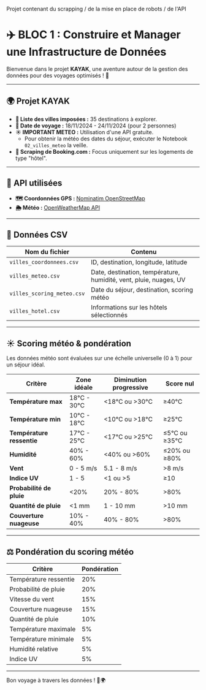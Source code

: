 Projet contenant du scrapping / de la mise en place de robots / de l'API 

# ✈️ BLOC 1 : Construire et Manager une Infrastructure de Données

Bienvenue dans le projet **KAYAK**, une aventure autour de la gestion des données pour des voyages optimisés ! 🚀

---

## 🌍 Projet KAYAK

- **🌆 Liste des villes imposées :** 35 destinations à explorer.
- **📅 Date de voyage :** 18/11/2024 - 24/11/2024 (pour 2 personnes)
- **☀️ IMPORTANT METEO :** Utilisation d'une API gratuite.
  - Pour obtenir la météo des dates du séjour, exécuter le Notebook `02_villes_meteo` la veille.  
- **🏨 Scraping de Booking.com :** Focus uniquement sur les logements de type "hôtel".

---

## 🔗 API utilisées

- **🗺️ Coordonnées GPS :** [Nominatim OpenStreetMap](https://nominatim.openstreetmap.org/search)
- **🌦️ Météo :** [OpenWeatherMap API](https://api.openweathermap.org/data/3.0/onecall?)

---

## 📁 Données CSV

| Nom du fichier        | Contenu                                                                 |
|----------------------|-------------------------------------------------------------------------|
| `villes_coordonnees.csv` | ID, destination, longitude, latitude                                 |
| `villes_meteo.csv`       | Date, destination, température, humidité, vent, pluie, nuages, UV   |
| `villes_scoring_meteo.csv` | Date du séjour, destination, scoring météo                          |
| `villes_hotel.csv`       | Informations sur les hôtels sélectionnés                            |

---

## ☀️ Scoring météo & pondération

Les données météo sont évaluées sur une échelle universelle (0 à 1) pour un séjour idéal.

| Critère                | Zone idéale                           | Diminution progressive               | Score nul                              |
|------------------------|--------------------------------------|--------------------------------------|--------------------------------------|
| **Température max**    | 18°C - 30°C                          | <18°C ou >30°C                       | ≥40°C                                  |
| **Température min**    | 10°C - 18°C                          | <10°C ou >18°C                       | ≥25°C                                  |
| **Température ressentie** | 17°C - 25°C                          | <17°C ou >25°C                       | ≤5°C ou ≥35°C                          |
| **Humidité**            | 40% - 60%                            | <40% ou >60%                         | ≤20% ou ≥80%                           |
| **Vent**                | 0 - 5 m/s                            | 5.1 - 8 m/s                           | >8 m/s                                 |
| **Indice UV**           | 1 - 5                                | <1 ou >5                              | ≥10                                    |
| **Probabilité de pluie** | <20%                                 | 20% - 80%                             | >80%                                   |
| **Quantité de pluie**   | <1 mm                                | 1 - 10 mm                             | >10 mm                                 |
| **Couverture nuageuse** | 10% - 40%                            | 40% - 80%                             | >80%                                   |

---

## ⚖️ Pondération du scoring météo

| Critère                | Pondération |
|------------------------|-------------|
| Température ressentie  | 20%         |
| Probabilité de pluie   | 20%         |
| Vitesse du vent        | 15%         |
| Couverture nuageuse    | 15%         |
| Quantité de pluie      | 10%         |
| Température maximale  | 5%          |
| Température minimale  | 5%          |
| Humidité relative     | 5%          |
| Indice UV             | 5%          |

---

Bon voyage à travers les données ! 🚀🌍

